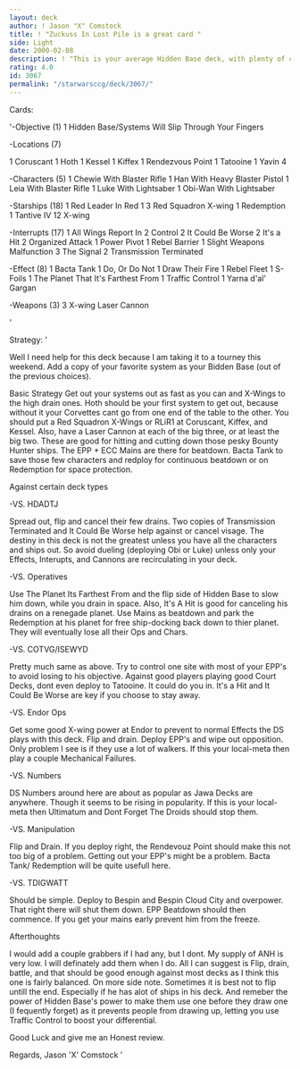 ```yaml
---
layout: deck
author: ! Jason "X" Comstock
title: ! "Zuckuss In Lost Pile is a great card "
side: Light
date: 2000-02-08
description: ! "This is your average Hidden Base deck, with plenty of counter-meta abd a few red and green surprises.This is proabably the deck I will take to a Tourney this weekend."
rating: 4.0
id: 3067
permalink: "/starwarsccg/deck/3067/"
---
```

Cards: 

'-Objective (1)
1 Hidden Base/Systems Will Slip Through Your Fingers

-Locations (7)

1 Coruscant
1 Hoth
1 Kessel
1 Kiffex
1 Rendezvous Point
1 Tatooine
1 Yavin 4

-Characters (5)
1 Chewie With Blaster Rifle
1 Han With Heavy Blaster Pistol
1 Leia With Blaster Rifle
1 Luke With Lightsaber
1 Obi-Wan With Lightsaber

-Starships (18)
1 Red Leader In Red 1
3 Red Squadron X-wing
1 Redemption
1 Tantive IV
12 X-wing

-Interrupts (17)
1 All Wings Report In
2 Control
2 It Could Be Worse
2 It's a Hit
2 Organized Attack
1 Power Pivot
1 Rebel Barrier
1 Slight Weapons Malfunction
3 The Signal
2 Transmission Terminated

-Effect (8)
1 Bacta Tank
1 Do, Or Do Not
1 Draw Their Fire
1 Rebel Fleet
1 S-Foils
1 The Planet That It's Farthest From
1 Traffic Control
1 Yarna d'al' Gargan

-Weapons (3)
3 X-wing Laser Cannon


'

Strategy: '

Well I need help for this deck because I am taking it to a tourney this weekend.
Add a copy of your favorite system as your Bidden Base (out of the previous choices).

Basic Strategy
Get out your systems out as fast as you can and X-Wings to the high drain ones.
Hoth should be your first system to get out, because without it your Corvettes cant go from one end of the table to the other.
You should put a Red Squadron X-Wings or RLiR1 at Coruscant, Kiffex, and Kessel.
Also, have a Laser Cannon at each of the big three, or at least the big two.
These are good for hitting and cutting down those pesky Bounty Hunter ships.
The EPP + ECC Mains are there for beatdown.  Bacta Tank to save those few characters and redploy for continuous beatdown or on Redemption for space protection.


Against certain deck types

-VS. HDADTJ

Spread out, flip and cancel their few drains.
Two copies of Transmission Terminated and It Could Be Worse
help against or cancel visage.	The destiny in this
deck is not the greatest unless you have all the
characters and ships out. So avoid dueling (deploying Obi or Luke)
unless only your Effects, Interupts, and Cannons are recirculating in your deck.


-VS. Operatives

Use The Planet Its Farthest From and the flip side
of Hidden Base to slow him down, while you drain in
space.	 Also, It's A Hit is good for canceling his drains on a renegade planet.
Use Mains as beatdown and park the Redemption at his planet for
free ship-docking back down to thier planet.  They will eventually lose all their Ops and Chars.


-VS. COTVG/ISEWYD

Pretty much same as above.  Try to control one
site with most of your EPP's to avoid losing to
his objective.	Against good players playing good
Court Decks, dont even deploy to Tatooine.
It could do you in.  It's a Hit and It Could Be Worse
are key if you choose to stay away.


-VS. Endor Ops

Get some good X-wing power at Endor to prevent to normal Effects the DS plays with this deck.
Flip and drain.  Deploy EPP's and wipe out opposition.
Only problem I see is if they use a lot of walkers.  If this your local-meta then play a couple Mechanical Failures.


-VS. Numbers

DS Numbers around here are about as popular as Jawa Decks are anywhere.
Though it seems to be rising in popularity.  If this is your local-meta then Ultimatum and Dont Forget The Droids should stop them.


-VS. Manipulation

Flip and Drain.  If you deploy right, the Rendevouz Point should make this not too big of a problem.
Getting out your EPP's might be a problem.  Bacta Tank/ Redemption will be quite usefull here.


-VS. TDIGWATT

Should be simple.  Deploy to Bespin and Bespin Cloud City and overpower.  That right there will shut them down.
EPP Beatdown should then commence.  If you get your mains early prevent him from the freeze.


Afterthoughts

I would add a couple grabbers if I had any, but I dont.  My supply of ANH is very low.	I will definately add them when I do.
All I can suggest is Flip, drain, battle, and that should be good enough against most decks as I think this one is fairly balanced.
On more side note.  Sometimes it is best not to flip untill the end.  Especially if he has alot of ships in his deck.
And remeber the power of Hidden Base's power to make them use one before they draw one (I fequently forget) as it prevents people from drawing up, letting you use Traffic Control to boost your differential.

Good Luck and give me an Honest review.

Regards,
Jason 'X' Comstock
'
